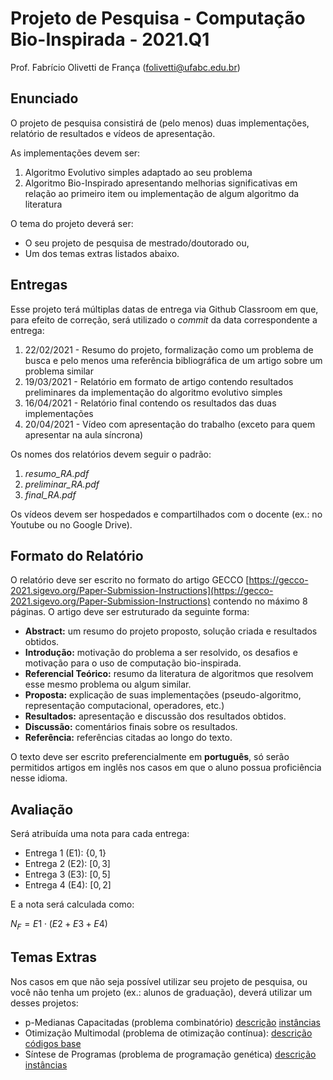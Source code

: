 # Projeto de Pesquisa - Computação Bio-Inspirada - 2021.Q1

Prof. Fabrício Olivetti de França (folivetti@ufabc.edu.br)

## Enunciado

O projeto de pesquisa consistirá de (pelo menos) duas implementações, relatório de resultados e vídeos de apresentação.

As implementações devem ser: 

1. Algoritmo Evolutivo simples adaptado ao seu problema
2. Algoritmo Bio-Inspirado apresentando melhorias significativas em relação ao primeiro item ou implementação de algum algoritmo da literatura

O tema do projeto deverá ser:

- O seu projeto de pesquisa de mestrado/doutorado ou,
- Um dos temas extras listados abaixo.

## Entregas

Esse projeto terá múltiplas datas de entrega via Github Classroom em que, para efeito de correção, será utilizado o *commit* da data correspondente a entrega:

1. 22/02/2021 - Resumo do projeto, formalização como um problema de busca e pelo menos uma referência bibliográfica de um artigo sobre um problema similar
2. 19/03/2021 - Relatório em formato de artigo contendo resultados preliminares da implementação do algoritmo evolutivo simples
3. 16/04/2021 - Relatório final contendo os resultados das duas implementações
4. 20/04/2021 - Vídeo com apresentação do trabalho (exceto para quem apresentar na aula síncrona)

Os nomes dos relatórios devem seguir o padrão:

1. *resumo_RA.pdf*
2. *preliminar_RA.pdf*
3. *final_RA.pdf*

Os vídeos devem ser hospedados e compartilhados com o docente (ex.: no Youtube ou no Google Drive).

## Formato do Relatório

O relatório deve ser escrito no formato do artigo GECCO [https://gecco-2021.sigevo.org/Paper-Submission-Instructions](https://gecco-2021.sigevo.org/Paper-Submission-Instructions) contendo no máximo $8$ páginas. O artigo deve ser estruturado da seguinte forma:

- **Abstract:** um resumo do projeto proposto, solução criada e resultados obtidos.
- **Introdução:** motivação do problema a ser resolvido, os desafios e motivação para o uso de computação bio-inspirada.
- **Referencial Teórico:** resumo da literatura de algoritmos que resolvem esse mesmo problema ou algum similar.
- **Proposta:** explicação de suas implementações (pseudo-algoritmo, representação computacional, operadores, etc.)
- **Resultados:** apresentação e discussão dos resultados obtidos.
- **Discussão:** comentários finais sobre os resultados.
- **Referência:** referências citadas ao longo do texto.

O texto deve ser escrito preferencialmente em **português**, só serão permitidos artigos em inglês nos casos em que o aluno possua proficiência nesse idioma.

## Avaliação

Será atribuída uma nota para cada entrega:

- Entrega 1 (E1): $\{0, 1\}$
- Entrega 2 (E2): $[0, 3]$
- Entrega 3 (E3): $[0, 5]$
- Entrega 4 (E4): $[0, 2]$

E a nota será calculada como:

$N_F = E1 \cdot (E2 + E3 + E4)$

## Temas Extras

Nos casos em que não seja possível utilizar seu projeto de pesquisa, ou você não tenha um projeto (ex.: alunos de graduação), deverá utilizar um desses projetos:

- p-Medianas Capacitadas (problema combinatório) [descrição](/courses/BioInspirada/PDF/pmedian.pdf) [instâncias](http://people.brunel.ac.uk/~mastjjb/jeb/orlib/pmedcapinfo.html)
- Otimização Multimodal (problema de otimização contínua): [descrição](https://titan.csit.rmit.edu.au/~e46507/cec13-niching/competition/cec2013-niching-benchmark-tech-report.pdf) [códigos base](https://github.com/mikeagn/CEC2013/)
- Síntese de Programas (problema de programação genética) [descrição](https://web.cs.umass.edu/publication/docs/2015/UM-CS-2015-006.pdf) [instâncias](https://github.com/thelmuth/program-synthesis-benchmark-datasets)
